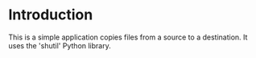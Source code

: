 # Introduction

This is a simple application copies files from a source to a destination.
It uses the 'shutil' Python library.
